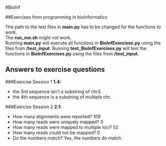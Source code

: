 #BioInf

##Exercises from programming in bioinformatics

The path to the test files in **main.py** has to be changed for the functions to work.\
The **run_me.sh** might not work.\
Running **main.py** will execute all functions in **BioInfExercises.py** 
using the files from **/test_input**.
Running **test_BioInfExercises.py** will test the functions in **BioInfExercises.py**
using the files from **/test_input**.

## Answers to exercise questions
###Exercise Session 1
**1.4:** 
* the 3rd sequence isn't a substring of chr3. 
* the 4th sequence is a substring of multiple chr.

###Exercise Session 2
**2.1:** 
* How many alignments were reported? 108  
* How many reads were uniquely mapped? 0 
* How many reads were mapped to multiple loci? 52 
* How many reads could not be mapped? 0 
* Do the numbers match? Yes, the numbers do match.




